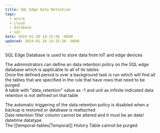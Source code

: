 ```yaml
---
title: SQL Edge Data Retention
tags:
  - azure
  - cloud
  - database
  - sql
date: 2024-01-28 14:15:56 -0600
updated: 2024-01-28 14:15:56 -0600
---
```


SQL Edge Database is used to store data from IoT and edge devices

The administrators can define an data retention policy on the SQL edge database which is applicable to all of its tables  
Once the defined period is over a background task is run which will find all the tables that are specified in the rule that have rows that need to be purged  
A table with "data_retention" value as -1 and unit as infinite indicated data retention is not defined on that table

The automatic triggering of the data retention policy is disabled when a backup is restored or database is reattached  
Data retention filter column cannot be altered and it must be an date/ datetime datatype  
The [[temporal-tables|Temporal]] History Table cannot be purged
